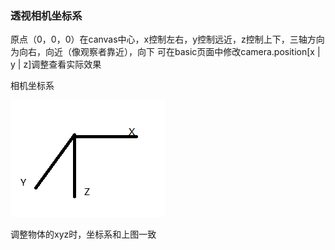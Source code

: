 ### 透视相机坐标系
原点（0，0，0）在canvas中心，x控制左右，y控制远近，z控制上下，三轴方向为向右，向近（像观察者靠近），向下
可在basic页面中修改camera.position[x | y | z]调整查看实际效果

相机坐标系

![image](./src/assets/相机坐标系.png)

调整物体的xyz时，坐标系和上图一致